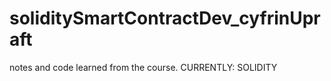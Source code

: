 # soliditySmartContractDev_cyfrinUpraft
notes and code learned from the course.
CURRENTLY: SOLIDITY
